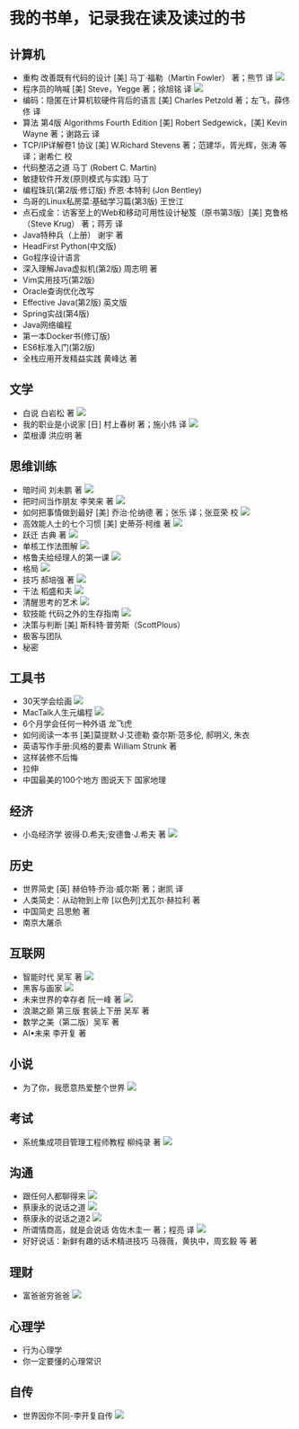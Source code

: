 # 我的书单，记录我在读及读过的书
## 计算机
- 重构 改善既有代码的设计 [美] 马丁·福勒（Martin Fowler） 著；熊节 译 ![](https://img.shields.io/badge/progress-finish-green.svg)
- 程序员的呐喊 [美] Steve，Yegge 著；徐旭铭 译 ![](https://img.shields.io/badge/progress-finish-green.svg)
- 编码：隐匿在计算机软硬件背后的语言 [美] Charles Petzold 著；左飞，薛佟佟 译
- 算法 第4版 Algorithms Fourth Edition [美] Robert Sedgewick，[美] Kevin Wayne 著；谢路云 译
- TCP/IP详解卷1 协议 [美] W.Richard Stevens 著；范建华，胥光辉，张涛 等 译；谢希仁 校
- 代码整洁之道 马丁 (Robert C. Martin)
- 敏捷软件开发(原则模式与实践) 马丁
- 编程珠玑(第2版·修订版) 乔恩·本特利 (Jon Bentley)
- 鸟哥的Linux私房菜:基础学习篇(第3版) 王世江
- 点石成金：访客至上的Web和移动可用性设计秘笈（原书第3版）[美] 克鲁格（Steve Krug） 著；蒋芳 译
- Java特种兵（上册） 谢宇 著
- HeadFirst Python(中文版)
- Go程序设计语言
- 深入理解Java虚拟机(第2版) 周志明 著
- Vim实用技巧(第2版) 
- Oracle查询优化改写
- Effective Java(第2版) 英文版
- Spring实战(第4版)
- Java网络编程
- 第一本Docker书(修订版)
- ES6标准入门(第2版)
- 全栈应用开发精益实践 黄峰达 著
## 文学
- 白说 白岩松 著 ![](https://img.shields.io/badge/progress-finish-green.svg)
- 我的职业是小说家 [日] 村上春树 著；施小炜 译 ![](https://img.shields.io/badge/progress-finish-green.svg)
- 菜根谭 洪应明 著
## 思维训练
- 暗时间 刘未鹏 著 ![](https://img.shields.io/badge/progress-finish-green.svg)
- 把时间当作朋友 李笑来 著 ![](https://img.shields.io/badge/progress-finish-green.svg)
- 如何把事情做到最好 [美] 乔治·伦纳德 著；张乐 译；张亚荣 校 ![](https://img.shields.io/badge/progress-finish-green.svg)
- 高效能人士的七个习惯 [美] 史蒂芬·柯维 著 ![](https://img.shields.io/badge/progress-finish-green.svg)
- 跃迁 古典 著 ![](https://img.shields.io/badge/progress-finish-green.svg)
- 单核工作法图解 ![](https://img.shields.io/badge/progress-finish-green.svg)
- 格鲁夫给经理人的第一课 ![](https://img.shields.io/badge/progress-finish-green.svg)
- 格局 ![](https://img.shields.io/badge/progress-finish-green.svg)
- 技巧 郝培强 著 ![](https://img.shields.io/badge/progress-finish-green.svg)
- 干法 稻盛和夫 ![](https://img.shields.io/badge/progress-finish-green.svg)
- 清醒思考的艺术 ![](https://img.shields.io/badge/progress-finish-green.svg)
- 软技能 代码之外的生存指南 ![](https://img.shields.io/badge/progress-finish-green.svg)
- 决策与判断 [美] 斯科特·普劳斯（ScottPlous） 
- 极客与团队
- 秘密
## 工具书
- 30天学会绘画 ![](https://img.shields.io/badge/progress-finish-green.svg)
- MacTalk人生元编程 ![](https://img.shields.io/badge/progress-finish-green.svg)
- 6个月学会任何一种外语 龙飞虎
- 如何阅读一本书 [美]莫提默·J·艾德勒 查尔斯·范多伦, 郝明义, 朱衣
- 英语写作手册:风格的要素 William Strunk 著
- 这样装修不后悔
- 拉伸
- 中国最美的100个地方 图说天下 国家地理
## 经济
- 小岛经济学 彼得·D.希夫;安德鲁·J.希夫 著 ![](https://img.shields.io/badge/progress-finish-green.svg)
## 历史
- 世界简史 [英] 赫伯特·乔治·威尔斯 著；谢凯 译
- 人类简史：从动物到上帝 [以色列]尤瓦尔·赫拉利 著
- 中国简史 吕思勉 著
- 南京大屠杀
## 互联网
- 智能时代 吴军 著 ![](https://img.shields.io/badge/progress-finish-green.svg)
- 黑客与画家 ![](https://img.shields.io/badge/progress-finish-green.svg)
- 未来世界的幸存者 阮一峰 著 ![](https://img.shields.io/badge/progress-finish-green.svg)
- 浪潮之巅 第三版 套装上下册 吴军 著
- 数学之美（第二版）吴军 著 
- AI▪未来 李开复 著
## 小说
- 为了你，我愿意热爱整个世界 ![](https://img.shields.io/badge/progress-finish-green.svg)
## 考试
- 系统集成项目管理工程师教程 柳纯录 著 ![](https://img.shields.io/badge/progress-finish-green.svg)
## 沟通
- 跟任何人都聊得来 ![](https://img.shields.io/badge/progress-finish-green.svg)
- 蔡康永的说话之道 ![](https://img.shields.io/badge/progress-finish-green.svg)
- 蔡康永的说话之道2 ![](https://img.shields.io/badge/progress-finish-green.svg)
- 所谓情商高，就是会说话 佐佐木圭一 著；程亮 译 ![](https://img.shields.io/badge/progress-finish-green.svg)
- 好好说话：新鲜有趣的话术精进技巧 马薇薇，黄执中，周玄毅 等 著
## 理财
- 富爸爸穷爸爸 ![](https://img.shields.io/badge/progress-finish-green.svg)
## 心理学
- 行为心理学
- 你一定要懂的心理常识
## 自传
- 世界因你不同-李开复自传 ![](https://img.shields.io/badge/progress-finish-green.svg)

